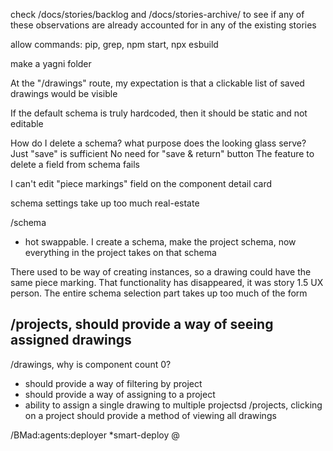 <strikethrough>check /docs/stories/backlog and /docs/stories-archive/ to see if any of these observations are already accounted for in any of the existing stories</strikethrough>

allow commands: pip, grep, npm start, npx esbuild

make a yagni folder

At the "/drawings" route, my expectation is that a clickable list of saved drawings would be visible 

If the default schema is truly hardcoded, then it should be static and not editable

How do I delete a schema?
what purpose does the looking glass serve?
Just "save" is sufficient No need for "save & return" button
The feature to delete a field from schema fails

I can't edit "piece markings" field on the component detail card

schema settings take up too much real-estate

/schema
 - hot swappable. I create a schema, make the project schema, now everything in the project takes on that schema

There used to be way of creating instances, so a drawing could have the same piece marking. That functionality has disappeared, it was story 1.5
UX person. The entire schema selection part takes up too much of the form

/projects, should provide a way of seeing assigned drawings
 - 

/drawings, why is component count 0?
 - should provide a way of filtering by project
 - should provide a way of assigning to a project
 - ability to assign a single drawing to multiple projectsd
/projects, clicking on a project should provide a method of viewing all drawings

/BMad:agents:deployer *smart-deploy @





